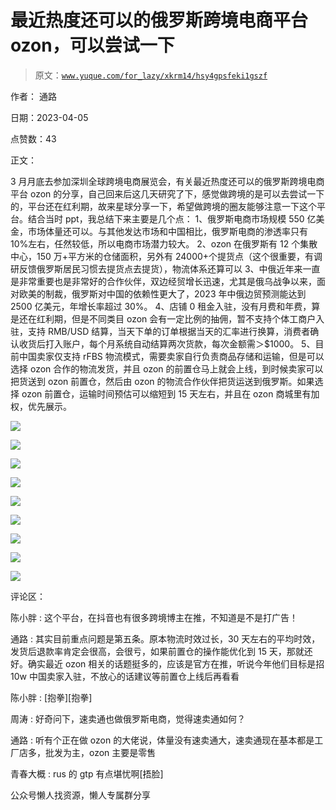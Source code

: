 # 最近热度还可以的俄罗斯跨境电商平台 ozon，可以尝试一下

> 原文：[`www.yuque.com/for_lazy/xkrm14/hsy4gpsfeki1gszf`](https://www.yuque.com/for_lazy/xkrm14/hsy4gpsfeki1gszf)



作者： 通路



日期：2023-04-05



点赞数：43



正文：



3 月月底去参加深圳全球跨境电商展览会，有关最近热度还可以的俄罗斯跨境电商平台 ozon 的分享，自己回来后这几天研究了下，感觉做跨境的是可以去尝试一下的，平台还在红利期，故来星球分享一下，希望做跨境的圈友能够注意一下这个平台。结合当时 ppt，我总结下来主要是几个点： 1、俄罗斯电商市场规模 550 亿美金，市场体量还可以。与其他发达市场和中国相比，俄罗斯电商的渗透率只有 10%左右，任然较低，所以电商市场潜力较大。 2、ozon 在俄罗斯有 12 个集散中心，150 万+平方米的仓储面积，另外有 24000+个提货点（这个很重要，有调研反馈俄罗斯居民习惯去提货点去提货），物流体系还算可以 3、中俄近年来一直是非常重要也是非常好的合作伙伴，双边经贸增长迅速，尤其是俄乌战争以来，面对欧美的制裁，俄罗斯对中国的依赖性更大了，2023 年中俄边贸预测能达到 2500 亿美元，年增长率超过 30%。 4、店铺 0 租金入驻，没有月费和年费，算是还在红利期，但是不同类目 ozon 会有一定比例的抽佣，暂不支持个体工商户入驻，支持 RMB/USD 结算，当天下单的订单根据当天的汇率进行换算，消费者确认收货后打入账户，每个月系统自动结算两次货款，每次金额需＞$1000。 5、目前中国卖家仅支持 rFBS 物流模式，需要卖家自行负责商品存储和运输，但是可以选择 ozon 合作的物流发货，并且 ozon 的前置仓马上就会上线，到时候卖家可以把货送到 ozon 前置仓，然后由 ozon 的物流合作伙伴把货运送到俄罗斯。如果选择 ozon 前置仓，运输时间预估可以缩短到 15 天左右，并且在 ozon 商城里有加权，优先展示。



![](img/312bf4835624ff33bb14e622427fc9fc.png)



![](img/8ba351c9dfe872c40fcb2f07f8235172.png)



![](img/8584cffc0b569e1efc15545f011c07bb.png)



![](img/2ff302ff212bc81b4a90ff286dc45796.png)



![](img/77d8ebf8f9330f996ef13874bb177919.png)



![](img/edb259e8312a0c8d5f88e5ee11be408e.png)



![](img/f2cf99e64f53b974d2f0ce50c2a1ba39.png)



![](img/cde0912756384af1ed11beb490de20ec.png)



![](img/944a44984e38b9c655a80f271612d301.png)



评论区：



陈小胖 : 这个平台，在抖音也有很多跨境博主在推，不知道是不是打广告！



通路 : 其实目前重点问题是第五条。原本物流时效过长，30 天左右的平均时效，发货后退款率肯定会很高，会很亏，如果前置仓的操作能优化到 15 天，那就还好。确实最近 ozon 相关的话题挺多的，应该是官方在推，听说今年他们目标是招 10w 中国卖家入驻，不放心的话建议等前置仓上线后再看看



陈小胖 : [抱拳][抱拳]



周涛 : 好奇问下，速卖通也做俄罗斯电商，觉得速卖通如何？



通路 : 听有个正在做 ozon 的大佬说，体量没有速卖通大，速卖通现在基本都是工厂店多，批发为主，ozon 主要是零售



青春大概 : rus 的 gtp 有点堪忧啊[捂脸]



公众号懒人找资源，懒人专属群分享

